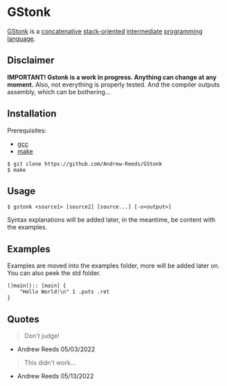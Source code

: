 # GStonk
[GStonk](https://github.com/Andrew-Reeds/GStonk) is a [concatenative](https://en.wikipedia.org/wiki/Concatenative_programming_language) [stack-oriented](https://en.wikipedia.org/wiki/Stack-oriented_programming) [intermediate](https://en.wikipedia.org/wiki/Intermediate_representation#Intermediate_language) [programming language](https://en.wikipedia.org/wiki/Programming_language).
## Disclaimer
**IMPORTANT! Gstonk is a work in progress. Anything can change at any moment.**
Also, not everything is properly tested.
And the compiler outputs assembly, which can be bothering...
## Installation
Prerequisites:
- [gcc](https://gcc.gnu.org/)
- [make](https://www.gnu.org/software/make/)
``` console
$ git clone https://github.com/Andrew-Reeds/GStonk
$ make
```
## Usage
``` console
$ gstonk <source1> [source2] [source...] [-o<output>]
```
Syntax explanations will be added later, in the meantime, be content with the examples.
## Examples
Examples are moved into the examples folder, more will be added later on. You can also peek the std folder.
``` gstonk
()main():: [main] {
    "Hello World!\n" 1 .puts .ret
}
```
## Quotes
>Don't judge!
- Andrew Reeds 05/03/2022
>This didn't work...
- Andrew Reeds 05/13/2022
